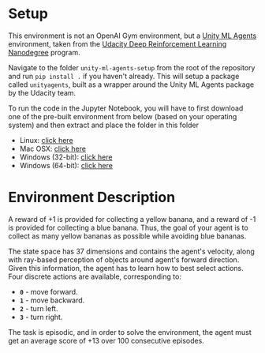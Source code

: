 # Setup
This environment is not an OpenAI Gym environment, but a [Unity ML Agents](https://github.com/Unity-Technologies/ml-agents/blob/master/docs/Learning-Environment-Examples.md#banana-collector) environment, taken from the [Udacity Deep Reinforcement Learning Nanodegree](https://www.udacity.com/course/deep-reinforcement-learning-nanodegree--nd893) program. 

Navigate to the folder `unity-ml-agents-setup` from the root of the repository and run `pip install .` if you haven't already. This will setup a package called `unityagents`, built as a wrapper around the Unity ML Agents package by the Udacity team.

To run the code in the Jupyter Notebook, you will have to first download one of the pre-built environment from below (based on your operating system) and then extract and place the folder in this folder
- Linux: [click here](https://s3-us-west-1.amazonaws.com/udacity-drlnd/P1/Banana/Banana_Linux.zip)
- Mac OSX: [click here](https://s3-us-west-1.amazonaws.com/udacity-drlnd/P1/Banana/Banana.app.zip)
- Windows (32-bit): [click here](https://s3-us-west-1.amazonaws.com/udacity-drlnd/P1/Banana/Banana_Windows_x86.zip)
- Windows (64-bit): [click here](https://s3-us-west-1.amazonaws.com/udacity-drlnd/P1/Banana/Banana_Windows_x86_64.zip)

# Environment Description
A reward of +1 is provided for collecting a yellow banana, and a reward of -1 is provided for collecting a blue banana.  Thus, the goal of your agent is to collect as many yellow bananas as possible while avoiding blue bananas.  

The state space has 37 dimensions and contains the agent's velocity, along with ray-based perception of objects around agent's forward direction.  Given this information, the agent has to learn how to best select actions.  Four discrete actions are available, corresponding to:
- **`0`** - move forward.
- **`1`** - move backward.
- **`2`** - turn left.
- **`3`** - turn right.

The task is episodic, and in order to solve the environment, the agent must get an average score of +13 over 100 consecutive episodes.